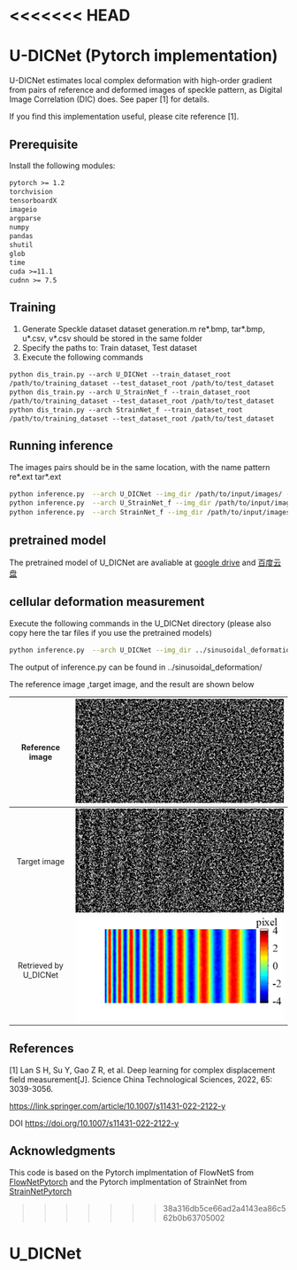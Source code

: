 <<<<<<< HEAD
=======
# U-DICNet (Pytorch implementation)

U-DICNet estimates local complex deformation with high-order gradient from pairs of reference and deformed images of speckle pattern, as Digital Image Correlation (DIC) does. See paper [1] for details. 

If you find this implementation useful, please cite reference [1]. 

## Prerequisite

Install the following modules: 

```
pytorch >= 1.2
torchvision
tensorboardX 
imageio
argparse
numpy
pandas
shutil
glob
time
cuda >=11.1
cudnn >= 7.5
```

## Training
1. Generate Speckle dataset
    dataset generation.m
    re*.bmp, tar*.bmp, u*.csv, v*.csv should be stored in the same folder
2. Specify the paths to:
    Train dataset, Test dataset
3. Execute the following commands
```
python dis_train.py --arch U_DICNet --train_dataset_root /path/to/training_dataset --test_dataset_root /path/to/test_dataset
python dis_train.py --arch U_StrainNet_f --train_dataset_root /path/to/training_dataset --test_dataset_root /path/to/test_dataset
python dis_train.py --arch StrainNet_f --train_dataset_root /path/to/training_dataset --test_dataset_root /path/to/test_dataset
```

## Running inference

The images pairs should be in the same location, with the name pattern re*.ext  tar*.ext

```bash
python inference.py  --arch U_DICNet --img_dir /path/to/input/images/ --pretrained /path/to/pretrained/model
python inference.py  --arch U_StrainNet_f --img_dir /path/to/input/images/ --pretrained /path/to/pretrained/model
python inference.py  --arch StrainNet_f --img_dir /path/to/input/images/ --pretrained /path/to/pretrained/model
```

## pretrained model
The pretrained model of U_DICNet are avaliable at [google drive](https://drive.google.com/file/d/1vtCL7nBXYUPYgWmKGc2iuZGEb4zFY5md/view?usp=share_link) and [百度云盘](https://pan.baidu.com/s/1N99rpZ7-OOgSm6SAvOUo9A?pwd=76tk)


## cellular deformation measurement

Execute the following commands in the U_DICNet directory (please also copy here the tar files if you use the pretrained models)

```bash
python inference.py  --arch U_DICNet --img_dir ../sinusoidal_deformation/ --pretrained U_DICNet.pth.tar

```
The output of inference.py can be found in ../sinusoidal_deformation/

The reference image ,target image, and the result are shown below

|Reference image        | ![](sinusoidal_deformation/re001.bmp)   |
|:----------:|:---------------------------------------------:|
|Target image           | ![](sinusoidal_deformation/tar001.bmp)  |
|Retrieved by U_DICNet  | ![](sinusoidal_deformation/U_DICNet.png)| or | ![](sinusoidal_deformation/U_DICNet_disp_x001.csv)|


## References 
[1] Lan S H, Su Y, Gao Z R, et al. Deep learning for complex displacement field measurement[J]. Science China Technological Sciences, 2022, 65: 3039-3056.

https://link.springer.com/article/10.1007/s11431-022-2122-y

DOI
https://doi.org/10.1007/s11431-022-2122-y

## Acknowledgments

This code is based on the Pytorch implmentation of FlowNetS from [FlowNetPytorch](https://github.com/ClementPinard/FlowNetPytorch)
and the Pytorch implmentation of StrainNet from [StrainNetPytorch](https://github.com/DreamIP/StrainNet)
>>>>>>> 38a316db5ce66ad2a4143ea86c562b0b63705002
# U_DICNet

